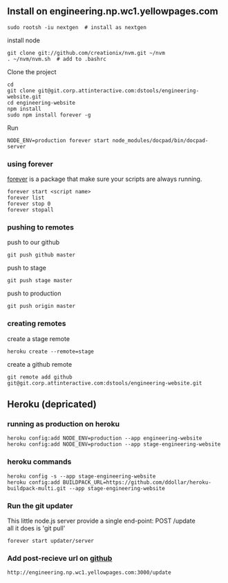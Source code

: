 ## Install on engineering.np.wc1.yellowpages.com

    sudo rootsh -iu nextgen  # install as nextgen

install node

    git clone git://github.com/creationix/nvm.git ~/nvm
    . ~/nvm/nvm.sh  # add to .bashrc

Clone the project

    cd
    git clone git@git.corp.attinteractive.com:dstools/engineering-website.git
    cd engineering-website
    npm install
    sudo npm install forever -g
    
Run

    NODE_ENV=production forever start node_modules/docpad/bin/docpad-server

### using forever

[forever](https://github.com/nodejitsu/forever) is a package that make sure your scripts are always running.

    forever start <script name>
    forever list
    forever stop 0
    forever stopall

### pushing to remotes

push to our github

    git push github master

push to stage

    git push stage master

push to production

    git push origin master

### creating remotes

create a stage remote

    heroku create --remote=stage

create a github remote

    git remote add github git@git.corp.attinteractive.com:dstools/engineering-website.git

## Heroku (depricated)

### running as production on heroku

    heroku config:add NODE_ENV=production --app engineering-website
    heroku config:add NODE_ENV=production --app stage-engineering-website

### heroku commands

    heroku config -s --app stage-engineering-website
    heroku config:add BUILDPACK_URL=https://github.com/ddollar/heroku-buildpack-multi.git --app stage-engineering-website
   
### Run the git updater

This little node.js server provide a single end-point: POST /update  
all it does is 'git pull'

    forever start updater/server

### Add post-recieve url on [github](https://git.corp.attinteractive.com/dstools/engineering-website/edit)

    http://engineering.np.wc1.yellowpages.com:3000/update

